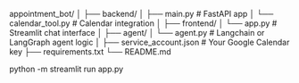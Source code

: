 appointment_bot/
│
├── backend/
│   ├── main.py         # FastAPI app
│   └── calendar_tool.py  # Calendar integration
│
├── frontend/
│   └── app.py          # Streamlit chat interface
│
├── agent/
│   └── agent.py        # Langchain or LangGraph agent logic
│
├── service_account.json  # Your Google Calendar key
├── requirements.txt
└── README.md

python -m streamlit run app.py